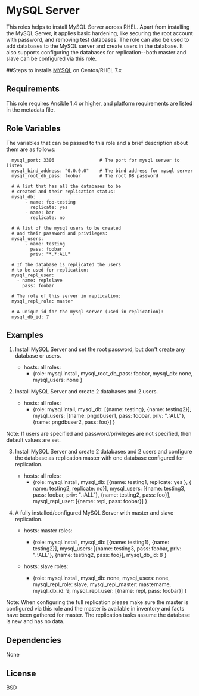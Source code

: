MySQL Server
============

This roles helps to install MySQL Server across RHEL.
Apart from installing the MySQL Server, it applies basic hardening, like
securing the root account with password, and removing test databases. The role
can also be used to add databases to the MySQL server and create users in the
database. It also supports configuring the databases for replication--both
master and slave can be configured via this role.

##Steps to installs [MYSQL](https://dev.mysql.com/doc/mysql-repo-excerpt/8.0/en/linux-installation-yum-repo.html) on Centos/RHEL 7.x

Requirements
------------

This role requires Ansible 1.4 or higher, and platform requirements are listed
in the metadata file.

Role Variables
--------------

The variables that can be passed to this role and a brief description about
them are as follows:

      mysql_port: 3306                 # The port for mysql server to listen
      mysql_bind_address: "0.0.0.0"    # The bind address for mysql server
      mysql_root_db_pass: foobar       # The root DB password

      # A list that has all the databases to be
      # created and their replication status:
      mysql_db:                                 
           - name: foo-testing
             replicate: yes
           - name: bar
             replicate: no

      # A list of the mysql users to be created
      # and their password and privileges:
      mysql_users:                              
           - name: testing
             pass: foobar
             priv: "*.*:ALL"

      # If the database is replicated the users
      # to be used for replication:
      mysql_repl_user:                          
        - name: replslave
          pass: foobar

      # The role of this server in replication:
      mysql_repl_role: master

      # A unique id for the mysql server (used in replication):
      mysql_db_id: 7

Examples
--------

1) Install MySQL Server and set the root password, but don't create any
database or users.

      - hosts: all
        roles:
        - {role: mysql.install, mysql_root_db_pass: foobar, mysql_db: none, mysql_users: none }

2) Install MySQL Server and create 2 databases and 2 users.

      - hosts: all
        roles:
         - {role: mysql.intall, mysql_db: [{name: testing},
                                    {name: testing2}],
            mysql_users: [{name: pngdbuser1, pass: foobar, priv: "*.*:ALL"},
                          {name: pngdbuser2, pass: foo}] }

Note: If users are specified and password/privileges are not specified, then
default values are set.

3) Install MySQL Server and create 2 databases and 2 users and configure the
database as replication master with one database configured for replication.

      - hosts: all
        roles:
         - {role: mysql.install, mysql_db: [{name: testing1, replicate: yes },
                                    { name: testing2, replicate: no}], 
                         mysql_users: [{name: testing3, pass: foobar, priv: "*.*:ALL"},
                                       {name: testing2, pass: foo}],
                         mysql_repl_user: [{name: repl, pass: foobar}] }

4) A fully installed/configured MySQL Server with master and slave
replication.

      - hosts: master
        roles:
         - {role: mysql.install, mysql_db: [{name: testing1}, {name: testing2}],
                         mysql_users: [{name: testing3, pass: foobar, priv: "*.*:ALL"},
                                       {name: testing2, pass: foo}],
                         mysql_db_id: 8 }

      - hosts: slave
        roles:
         - {role: mysql.install, mysql_db: none, mysql_users: none,
                  mysql_repl_role: slave, mysql_repl_master: mastername,
                  mysql_db_id: 9, mysql_repl_user: [{name: repl, pass: foobar}] }

Note: When configuring the full replication please make sure the master is
configured via this role and the master is available in inventory and facts
have been gathered for master. The replication tasks assume the database is
new and has no data.


Dependencies
------------

None

License
-------

BSD
 

